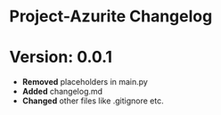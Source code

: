 # Project-Azurite Changelog

Version: 0.0.1
======

* __Removed__ placeholders in main.py
* __Added__ changelog.md
* __Changed__ other files like .gitignore etc.


